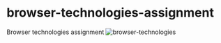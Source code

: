 # browser-technologies-assignment
Browser technologies assignment
![browser-technologies](https://github.com/GiovanniDw/browser-technologies)
